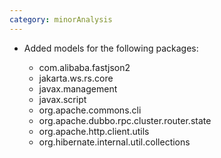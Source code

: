```yaml
---
category: minorAnalysis
---
```

* Added models for the following packages:

  * com.alibaba.fastjson2
  * jakarta.ws.rs.core
  * javax.management
  * javax.script
  * org.apache.commons.cli
  * org.apache.dubbo.rpc.cluster.router.state
  * org.apache.http.client.utils
  * org.hibernate.internal.util.collections

